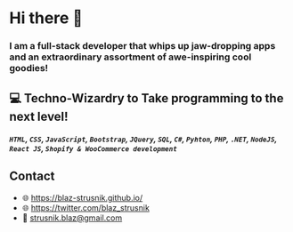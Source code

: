 # Hi there 👋

### I am a full-stack developer that whips up jaw-dropping apps and an extraordinary assortment of awe-inspiring cool goodies!
 
## :computer: Techno-Wizardry to Take programming to the next level!
##### `HTML`, `CSS`, `JavaScript`, `Bootstrap`, `JQuery`, `SQL`, `C#`, `Pyhton`, `PHP`, `.NET`, `NodeJS`, `React JS`, `Shopify & WooCommerce development`

## Contact
* :globe_with_meridians: https://blaz-strusnik.github.io/
* :globe_with_meridians: https://twitter.com/blaz_strusnik
* :email: strusnik.blaz@gmail.com

